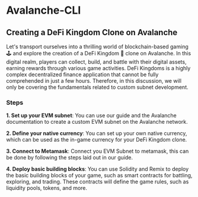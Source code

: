 # Avalanche-CLI
## Creating a DeFi Kingdom Clone on Avalanche
Let's transport ourselves into a thrilling world of blockchain-based gaming 🕹️ and explore the creation of a DeFi Kingdom 🏰 clone on Avalanche. In this digital realm, players can collect, build, and battle with their digital assets, earning rewards through various game activities.
DeFi Kingdoms is a highly complex decentralized finance application that cannot be fully comprehended in just a few hours. Therefore, in this discussion, we will only be covering the fundamentals related to custom subnet development.
### Steps
**1. Set up your EVM subnet**: You can use our guide and the Avalanche documentation to create a custom EVM subnet on the Avalanche network.

**2. Define your native currency**: You can set up your own native currency, which can be used as the in-game currency for your DeFi Kingdom clone.

**3. Connect to Metamask**: Connect you EVM Subnet to metamask, this can be done by following the steps laid out in our guide.

**4. Deploy basic building blocks**: You can use Solidity and Remix to deploy the basic building blocks of your game, such as smart contracts for battling, exploring, and trading. These contracts will define the game rules, such as liquidity pools, tokens, and more.
